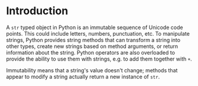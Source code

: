 # Introduction

A `str` typed object in Python is an immutable sequence of Unicode code points. This could include letters, numbers, punctuation, etc. To manipulate strings, Python provides string methods that can transform a string into other types, create new strings based on method arguments, or return information about the string. Python operators are also overloaded to provide the ability to use them with strings, e.g. to add them together with `+`.

Immutability means that a string's value doesn't change; methods that appear to modify a string actually return a new instance of `str`.
